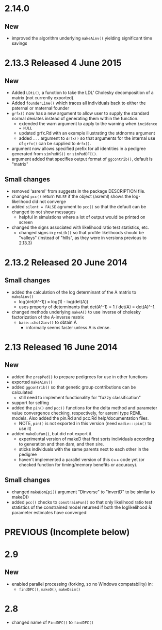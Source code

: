 # 2.14.0

## New
   * improved the algorithm underlying `makeAinv()` yielding significant time savings


# 2.13.3  Released 4 June 2015

## New
   * Added `LDtL()`, a function to take the LDL' Cholesky decomposition of a matrix (not currently exported).
   * Added `founderLine()` which traces all individuals back to either the paternal or maternal founder
   * `grfx()` now has a new argument to allow user to supply the standard normal deviates instead of generating them within the function.
     * extended the warn argument to apply to the warning when `incidence = NULL`
     * updated grfx.Rd with an example illustrating the stdnorms argument
     * added `...` argument to `drfx()` so that arguments for the internal use of `grfx()` can be supplied to `drfx()`.
   * argument now allows specified prefix for all identities in a pedigree generated from `simPedHS()` or `simPedDFC()`.
   * argument added that specifies output format of `ggcontrib()`, default is "matrix"

## Small changes
   * removed 'asreml' from suggests in the package DESCRIPTION file.
   * changed `pcc()` return `FALSE` if the object (asreml) shows the log-likelihood did not converge
   * added `silent = FALSE` agrument to `pcc()` so that the default can be changed to not show messages
     * helpful in simulations where a lot of output would be printed on screen
   * changed the signs associated with likelihood ratio test statistics, etc.
     * changed signs in `proLik()` so that profile likelihoods should be "valleys" (instead of "hills", as they were in versions previous to 2.13.3)



# 2.13.2  Released 20 June 2014
## Small changes
   * added the calculation of the log determinant of the A matrix to `makeAinv()`
     * log(det(A^-1)) = log(1) - log(det(A))
     * uses property of determinants that det(A^-1) = 1 / det(A) = det(A)^-1.
   * changed methods underlying `makeA()` to use inverse of cholesky factorization of the A-inverse matrix
     * `base::chol2inv()` to obtain A
       * informally seems faster unless A is dense.



# 2.13  Released 16 June 2014
## New
   * added the `prepPed()` to prepare pedigrees for use in other functions
   * exported `makeAinv()`
   * added `ggcontrib()` so that genetic group contributions can be calculated
     * still need to implement functionality for "fuzzy classification"
   * support for selfing
   * added the `pin()` and `pcc()` functions for the delta method and parameter value convergence checking, respectively, for asreml type REML models.  Also added the pin.Rd and pcc.Rd help/documentation files.
     * NOTE, `pin()` is not exported in this version (need `nadiv:::pin()` to use it)
   * added `makeDufam()`, but did not export it.
     * experimental version of makeD that first sorts individuals according to generation and then dam, and then sire.
     * sticks individuals with the same parents next to each other in the pedigree
     * haven't implemented a parallel version of this c++ code yet (or checked function for timing/memory benefits or accuracy).

## Small changes
   * changed `makeDomEpi()` argument "Dinverse" to "invertD" to be similar to makeD()
   * added `pcc()` checks to `constrainFun()` so that only likelihood ratio test statistics of the constrained model returned if both the loglikelihood & parameter estimates have converged

# PREVIOUS (Incomplete below)
# 2.9
## New
   * enabled parallel processing (forking, so no Windows compatability) in:
     * `findDFC()`, `makeD()`, `makeDsim()`

# 2.8
   * changed name of `FindDFC()` to `findDFC()`
